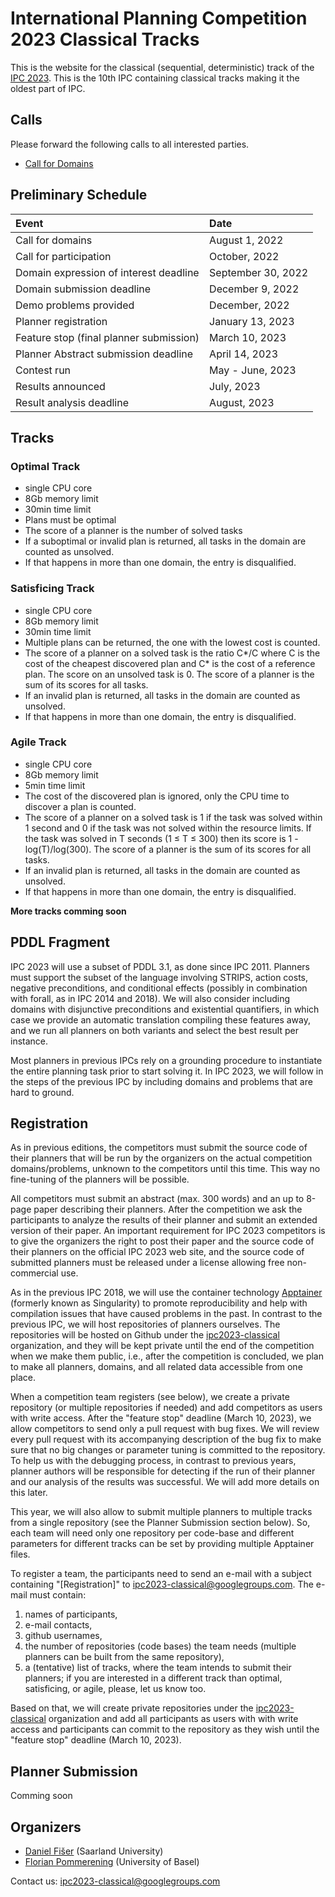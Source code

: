 # International Planning Competition 2023 Classical Tracks

This is the website for the classical (sequential, deterministic) track of the
[IPC 2023](https://ipc2023.github.io).
This is the 10th IPC containing classical tracks making it the oldest part of
IPC.


## Calls
Please forward the following calls to all interested parties.

 - [Call for Domains](calls/ipc2023-call-for-domains.txt)


## Preliminary Schedule

| Event                                         | Date               |
|:----------------------------------------------|:-------------------|
| Call for domains                              | August 1, 2022     |
| Call for participation                        | October, 2022      |
| Domain expression of interest deadline        | September 30, 2022 |
| Domain submission deadline                    | December 9, 2022   |
| Demo problems provided                        | December, 2022     |
| Planner registration                          | January 13, 2023   |
| Feature stop (final planner submission)       | March 10, 2023     |
| Planner Abstract submission deadline          | April 14, 2023     |
| Contest run                                   | May - June, 2023   |
| Results announced                             | July, 2023         |
| Result analysis deadline                      | August, 2023       |


## Tracks

### Optimal Track
 - single CPU core
 - 8Gb memory limit
 - 30min time limit
 - Plans must be optimal
 - The score of a planner is the number of solved tasks
 - If a suboptimal or invalid plan is returned, all tasks in the domain are counted as unsolved.
 - If that happens in more than one domain, the entry is disqualified.

### Satisficing Track
 - single CPU core
 - 8Gb memory limit
 - 30min time limit
 - Multiple plans can be returned, the one with the lowest cost is counted.
 - The score of a planner on a solved task is the ratio C\*/C where C is the
   cost of the cheapest discovered plan and C\* is the cost of a reference plan. The score on an unsolved task is 0. The score of a planner is the sum of its scores for all tasks.
 - If an invalid plan is returned, all tasks in the domain are counted as unsolved.
 - If that happens in more than one domain, the entry is disqualified.

### Agile Track
 - single CPU core
 - 8Gb memory limit
 - 5min time limit
 - The cost of the discovered plan is ignored, only the CPU time to discover a plan is counted.
 - The score of a planner on a solved task is 1 if the task was solved within 1 second and 0 if the task was not solved within the resource limits. If the task was solved in T seconds (1 ≤ T ≤ 300) then its score is 1 - log(T)/log(300). The score of a planner is the sum of its scores for all tasks.
 - If an invalid plan is returned, all tasks in the domain are counted as unsolved.
 - If that happens in more than one domain, the entry is disqualified.

**More tracks comming soon**


## PDDL Fragment
IPC 2023 will use a subset of PDDL 3.1, as done since IPC 2011. Planners must
support the subset of the language involving STRIPS, action costs, negative
preconditions, and conditional effects (possibly in combination with forall,
as in IPC 2014 and 2018). We will also consider including domains with
disjunctive preconditions and existential quantifiers, in which case we
provide an automatic translation compiling these features away, and we run all
planners on both variants and select the best result per instance.

Most planners in previous IPCs rely on a grounding procedure to instantiate
the entire planning task prior to start solving it. In IPC 2023, we will
follow in the steps of the previous IPC by including domains and problems that
are hard to ground.


## Registration
As in previous editions, the competitors must submit the source code of their
planners that will be run by the organizers on the actual competition
domains/problems, unknown to the competitors until this time. This way no
fine-tuning of the planners will be possible.

All competitors must submit an abstract (max. 300 words) and an up to 8-page
paper describing their planners. After the competition we ask the
participants to analyze the results of their planner and submit an extended
version of their paper. An important requirement for IPC 2023 competitors is
to give the organizers the right to post their paper and the source code of
their planners on the official IPC 2023 web site, and the source code of
submitted planners must be released under a license allowing free
non-commercial use.

As in the previous IPC 2018, we will use the container technology
[Apptainer](http://apptainer.org/) (formerly known as Singularity) to promote
reproducibility and help with compilation issues that have caused problems in
the past.
In contrast to the previous IPC, we will host repositories of planners
ourselves.
The repositories will be hosted on Github under the
[ipc2023-classical](https://github.com/ipc2023-classical) organization, and
they will be kept private until the end of the competition when we make them
public, i.e., after the competition is concluded, we plan to make all
planners, domains, and all related data accessible from one place.

When a competition team registers (see below), we create a private repository
(or multiple repositories if needed) and add competitors as users with write
access.
After the "feature stop" deadline (March 10, 2023), we allow competitors to
send only a pull request with bug fixes.
We will review every pull request with its accompanying description of the bug
fix to make sure that no big changes or parameter tuning is committed to the
repository.
To help us with the debugging process, in contrast to previous years, planner
authors will be responsible for detecting if the run of their planner and our
analysis of the results was successful. We will add more details on this
later.


This year, we will also allow to submit multiple planners to multiple tracks
from a single repository (see the Planner Submission section below).
So, each team will need only one repository per code-base and different
parameters for different tracks can be set by providing multiple Apptainer
files.

To register a team, the participants need to send an e-mail with a
subject containing "[Registration]" to
[ipc2023-classical@googlegroups.com](ipc2023-classical@googlegroups.com).
The e-mail must contain:
1. names of participants,
2. e-mail contacts,
3. github usernames,
4. the number of repositories (code bases) the team needs (multiple
   planners can be built from the same repository),
5. a (tentative) list of tracks, where the team intends to submit their
   planners; if you are interested in a different track than optimal,
   satisficing, or agile, please, let us know too.

Based on that, we will create private repositories under the
[ipc2023-classical](https://github.com/ipc2023-classical) organization and add
all participants as users with with write access and participants can commit
to the repository as they wish until the "feature stop" deadline
(March 10, 2023).

## Planner Submission
Comming soon

## Organizers
 - [Daniel Fišer](https://danfis.cz) (Saarland University)
 - [Florian Pommerening](http://ai.cs.unibas.ch/people/pommeren/index.html) (University of Basel)

Contact us: [ipc2023-classical@googlegroups.com](ipc2023-classical@googlegroups.com)
